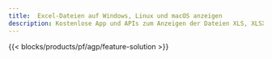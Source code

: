 ```yaml
---
title:  Excel-Dateien auf Windows, Linux und macOS anzeigen
description: Kostenlose App und APIs zum Anzeigen der Dateien XLS, XLSX, XLSB, XLT, XLTX, XLTM, XLSM und ODS
---
```

{{< blocks/products/pf/agp/feature-solution >}} 

